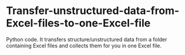 # Transfer-unstructured-data-from-Excel-files-to-one-Excel-file
Python code. It transfers structure/unstructured data from a folder containing Excel files and collects them for you in one Excel file.
